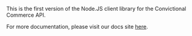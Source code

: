 This is the first version of the Node.JS client library for the Convictional Commerce API.

For more documentation, please visit our docs site [here](http://docs.convictional.com).